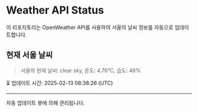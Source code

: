
# Weather API Status

이 리포지토리는 OpenWeather API를 사용하여 서울의 날씨 정보를 자동으로 업데이트합니다.

## 현재 서울 날씨
> 서울의 현재 날씨: clear sky, 온도: 4.76°C, 습도: 48%

⏳ 업데이트 시간: 2025-02-13 08:38:26 (UTC)

---
자동 업데이트 봇에 의해 관리됩니다.

